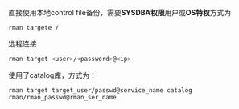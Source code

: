 直接使用本地control file备份，需要**SYSDBA权限**用户或**OS特权**方式为

```
rman targete /
```

远程连接

```bash
rman target <user>/<password>@<ip>
```



使用了catalog库，方式为：

```
rman target target_user/passwd@service_name catalog rman/rman_passwd@rman_ser_name
```

